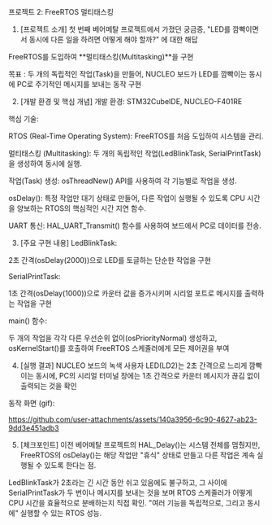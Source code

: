 프로젝트 2: FreeRTOS 멀티태스킹
1. [프로젝트 소개]
첫 번째 베어메탈 프로젝트에서 가졌던 궁금증, "LED를 깜빡이면서 동시에 다른 일을 하려면 어떻게 해야 할까?" 에 대한 해답

FreeRTOS를 도입하여 **멀티태스킹(Multitasking)**을 구현

목표 : 두 개의 독립적인 작업(Task)을 만들어, NUCLEO 보드가 LED를 깜빡이는 동시에 PC로 주기적인 메시지를 보내는 동작 구현

2. [개발 환경 및 핵심 개념]
개발 환경: STM32CubeIDE, NUCLEO-F401RE

핵심 기술:

RTOS (Real-Time Operating System): FreeRTOS를 처음 도입하여 시스템을 관리.

멀티태스킹 (Multitasking): 두 개의 독립적인 작업(LedBlinkTask, SerialPrintTask)을 생성하여 동시에 실행.

작업(Task) 생성: osThreadNew() API를 사용하여 각 기능별로 작업을 생성.

osDelay(): 특정 작업만 대기 상태로 만들어, 다른 작업이 실행될 수 있도록 CPU 시간을 양보하는 RTOS의 핵심적인 시간 지연 함수.

UART 통신: HAL_UART_Transmit() 함수를 사용하여 보드에서 PC로 데이터를 전송.

3. [주요 구현 내용]
LedBlinkTask:

2초 간격(osDelay(2000))으로 LED를 토글하는 단순한 작업을 구현

SerialPrintTask:

1초 간격(osDelay(1000))으로 카운터 값을 증가시키며 시리얼 포트로 메시지를 출력하는 작업을 구현

main() 함수:

두 개의 작업을 각각 다른 우선순위 없이(osPriorityNormal) 생성하고, osKernelStart()를 호출하여 FreeRTOS 스케줄러에게 모든 제어권을 부여

4. [실행 결과]
NUCLEO 보드의 녹색 사용자 LED(LD2)는 2초 간격으로 느리게 깜빡이는 동시에, PC의 시리얼 터미널 창에는 1초 간격으로 카운터 메시지가 끊김 없이 출력되는 것을 확인

동작 화면 (gif): 

https://github.com/user-attachments/assets/140a3956-6c90-4627-ab23-9dd3e451adb3

5. [체크포인트]
이전 베어메탈 프로젝트의 HAL_Delay()는 시스템 전체를 멈췄지만, FreeRTOS의 osDelay()는 해당 작업만 "휴식" 상태로 만들고 다른 작업은 계속 실행될 수 있도록 한다는 점.

LedBlinkTask가 2초라는 긴 시간 동안 쉬고 있음에도 불구하고, 그 사이에 SerialPrintTask가 두 번이나 메시지를 보내는 것을 보며 RTOS 스케줄러가 어떻게 CPU 시간을 효율적으로 분배하는지 직접 확인.  "여러 기능을 독립적으로, 그리고 동시에" 실행할 수 있는 RTOS 성능. 
